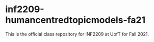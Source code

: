 # inf2209-humancentredtopicmodels-fa21
This is the official class repository for INF2209 at UofT for Fall 2021.
